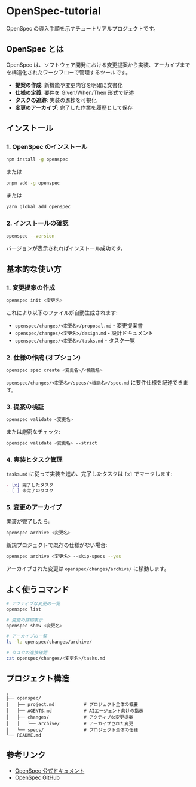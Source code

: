# OpenSpec-tutorial

OpenSpec の導入手順を示すチュートリアルプロジェクトです。

## OpenSpec とは

OpenSpec は、ソフトウェア開発における変更提案から実装、アーカイブまでを構造化されたワークフローで管理するツールです。

- **提案の作成**: 新機能や変更内容を明確に文書化
- **仕様の定義**: 要件を Given/When/Then 形式で記述
- **タスクの追跡**: 実装の進捗を可視化
- **変更のアーカイブ**: 完了した作業を履歴として保存

## インストール

### 1. OpenSpec のインストール

```bash
npm install -g openspec
```

または

```bash
pnpm add -g openspec
```

または

```bash
yarn global add openspec
```

### 2. インストールの確認

```bash
openspec --version
```

バージョンが表示されればインストール成功です。

## 基本的な使い方

### 1. 変更提案の作成

```bash
openspec init <変更名>
```

これにより以下のファイルが自動生成されます:

- `openspec/changes/<変更名>/proposal.md` - 変更提案書
- `openspec/changes/<変更名>/design.md` - 設計ドキュメント
- `openspec/changes/<変更名>/tasks.md` - タスク一覧

### 2. 仕様の作成 (オプション)

```bash
openspec spec create <変更名>/<機能名>
```

`openspec/changes/<変更名>/specs/<機能名>/spec.md` に要件仕様を記述できます。

### 3. 提案の検証

```bash
openspec validate <変更名>
```

または厳密なチェック:

```bash
openspec validate <変更名> --strict
```

### 4. 実装とタスク管理

`tasks.md` に従って実装を進め、完了したタスクは `[x]` でマークします:

```markdown
- [x] 完了したタスク
- [ ] 未完了のタスク
```

### 5. 変更のアーカイブ

実装が完了したら:

```bash
openspec archive <変更名>
```

新規プロジェクトで既存の仕様がない場合:

```bash
openspec archive <変更名> --skip-specs --yes
```

アーカイブされた変更は `openspec/changes/archive/` に移動します。

## よく使うコマンド

```bash
# アクティブな変更の一覧
openspec list

# 変更の詳細表示
openspec show <変更名>

# アーカイブの一覧
ls -la openspec/changes/archive/

# タスクの進捗確認
cat openspec/changes/<変更名>/tasks.md
```

## プロジェクト構造

```
.
├── openspec/
│   ├── project.md           # プロジェクト全体の概要
│   ├── AGENTS.md            # AIエージェント向けの指示
│   ├── changes/             # アクティブな変更提案
│   │   └── archive/         # アーカイブされた変更
│   └── specs/               # プロジェクト全体の仕様
└── README.md
```

## 参考リンク

- [OpenSpec 公式ドキュメント](https://openspec.dev/)
- [OpenSpec GitHub](https://github.com/openspec-dev/openspec)
